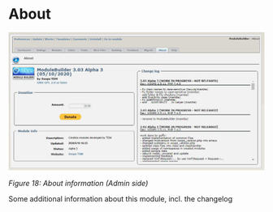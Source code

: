 # About

![](../.gitbook/assets/2about.jpg)

_Figure 18: About information \(Admin side\)_

Some additional information about this module, incl. the changelog

